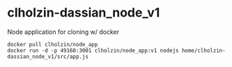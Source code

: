 clholzin-dassian_node_v1
========================

Node application for cloning w/ docker

    docker pull clholzin/node_app
    docker run -d -p 49160:3001 clholzin/node_app:v1 nodejs home/clholzin-dassian_node_v1/src/app.js

    
